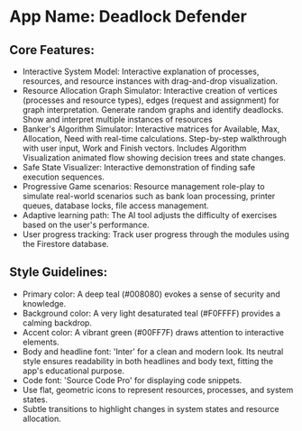 # **App Name**: Deadlock Defender

## Core Features:

- Interactive System Model: Interactive explanation of processes, resources, and resource instances with drag-and-drop visualization.
- Resource Allocation Graph Simulator: Interactive creation of vertices (processes and resource types), edges (request and assignment) for graph interpretation. Generate random graphs and identify deadlocks. Show and interpret multiple instances of resources
- Banker's Algorithm Simulator: Interactive matrices for Available, Max, Allocation, Need with real-time calculations. Step-by-step walkthrough with user input, Work and Finish vectors. Includes Algorithm Visualization animated flow showing decision trees and state changes.
- Safe State Visualizer: Interactive demonstration of finding safe execution sequences.
- Progressive Game scenarios: Resource management role-play to simulate real-world scenarios such as bank loan processing, printer queues, database locks, file access management.
- Adaptive learning path: The AI tool adjusts the difficulty of exercises based on the user's performance.
- User progress tracking: Track user progress through the modules using the Firestore database.

## Style Guidelines:

- Primary color: A deep teal (#008080) evokes a sense of security and knowledge.
- Background color: A very light desaturated teal (#F0FFFF) provides a calming backdrop.
- Accent color: A vibrant green (#00FF7F) draws attention to interactive elements.
- Body and headline font: 'Inter' for a clean and modern look. Its neutral style ensures readability in both headlines and body text, fitting the app's educational purpose.
- Code font: 'Source Code Pro' for displaying code snippets.
- Use flat, geometric icons to represent resources, processes, and system states.
- Subtle transitions to highlight changes in system states and resource allocation.